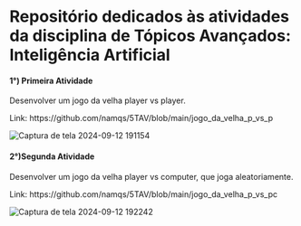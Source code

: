 <h1>Repositório dedicados às atividades da disciplina de Tópicos Avançados: Inteligência Artificial</h1>

<h4 href=" https://github.com/namqs/5TAV/blob/main/jogo_da_velha_p_vs_p">1°) Primeira Atividade</h4>
<p>Desenvolver um jogo da velha player vs player.</p>
<p>Link: https://github.com/namqs/5TAV/blob/main/jogo_da_velha_p_vs_p</p>

![Captura de tela 2024-09-12 191154](https://github.com/user-attachments/assets/a2605ab9-c9f7-4248-8378-a229dfb57f47)
<h4>2°)Segunda Atividade </h4>
<p>Desenvolver um jogo da velha player vs computer, que joga aleatoriamente.</p>
<p>Link: https://github.com/namqs/5TAV/blob/main/jogo_da_velha_p_vs_pc </p>


![Captura de tela 2024-09-12 192242](https://github.com/user-attachments/assets/1e25f8a3-ccb4-4cae-a0c6-1c1b3d609be9)
